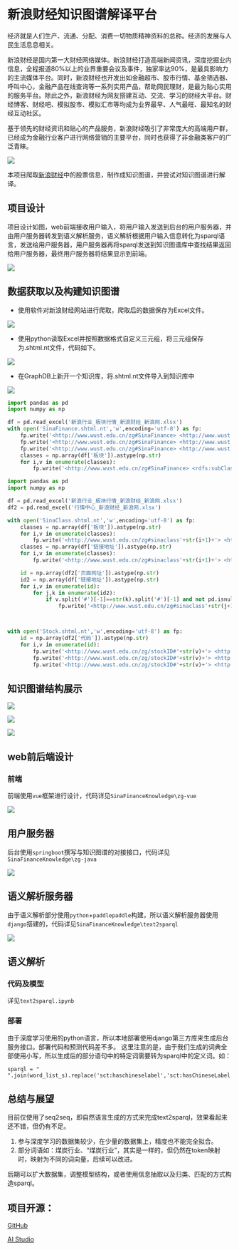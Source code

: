 # 新浪财经知识图谱解译平台

经济就是人们生产、流通、分配、消费一切物质精神资料的总称。经济的发展与人民生活息息相关。

新浪财经是国内第一大财经网络媒体。新浪财经打造高端新闻资讯，深度挖掘业内信息，全程报道80%以上的业界重要会议及事件，独家率达90%，是最具影响力的主流媒体平台。同时，新浪财经也开发出如金融超市、股市行情、基金筛选器、呼叫中心，金融产品在线查询等一系列实用产品，帮助网民理财，是最为贴心实用的服务平台。除此之外，新浪财经为网友搭建互动、交流、学习的财经大平台。财经博客、财经吧、模拟股市、模拟汇市等均成为业界最早、人气最旺、最知名的财经互动社区。

基于领先的财经资讯和贴心的产品服务，新浪财经吸引了非常庞大的高端用户群，已经成为金融行业客户进行网络营销的主要平台，同时也获得了非金融类客户的广泛青睐。

![](https://ai-studio-static-online.cdn.bcebos.com/eaa24b2b52ac4b6cb2972e494cb3090e1cfac0165ff841b89585ab7575106b94)

本项目爬取[新浪财经](https://finance.sina.com.cn/)中的股票信息，制作成知识图谱，并尝试对知识图谱进行解译。


## 项目设计

项目设计如图，web前端接收用户输入，将用户输入发送到后台的用户服务器，并由用户服务器转发到语义解析服务，语义解析根据用户输入信息转化为sparql语言，发送给用户服务器，用户服务器再将sparql发送到知识图谱库中查找结果返回给用户服务器，最终用户服务器将结果显示到前端。

![](https://ai-studio-static-online.cdn.bcebos.com/0dfee6430994488a8d3a3a8ca7b93e463fc97760baee4f27872cc59a2c0bb6fa)


## 数据获取以及构建知识图谱

* 使用软件对新浪财经网站进行爬取，爬取后的数据保存为Excel文件。

![](https://ai-studio-static-online.cdn.bcebos.com/6f0d1f871db84d6bab6f60f5603a8ea2db02a8ee3664485781d15e1ce79eede8)

* 使用python读取Excel并按照数据格式自定义三元组，将三元组保存为.shtml.nt文件，代码如下。

![](https://ai-studio-static-online.cdn.bcebos.com/c20621afdc694bc990103b27a8f098888b961ba4b9744dfca51b117ca31ee1d0)


* 在GraphDB上新开一个知识库，将.shtml.nt文件导入到知识库中

![](https://ai-studio-static-online.cdn.bcebos.com/7a15d970c2ed4ba69445ab2d696cb5f4258c4be0ab9041ba91e3e3504a4727b5)




```python
import pandas as pd
import numpy as np

df = pd.read_excel('新浪行业_板块行情_新浪财经_新浪网.xlsx')
with open('SinaFinance.shtml.nt','w',encoding='utf-8') as fp:
    fp.write('<http://www.wust.edu.cn/zg#SinaFinance> <http://www.wust.edu.cn/zg/sct#hasEnglishLabel> "Sina Finance".\n')
    fp.write('<http://www.wust.edu.cn/zg#SinaFinance> <http://www.wust.edu.cn/zg/sct#hasChineseLabel> "新浪财经".\n')
    fp.write('<http://www.wust.edu.cn/zg#SinaFinance> <http://www.wust.edu.cn/zg/sct#hasUrl> "http://finance.sina.com.cn/".\n')
    classes = np.array(df['板块']).astype(np.str)
    for i,v in enumerate(classes):
        fp.write('<http://www.wust.edu.cn/zg#SinaFinance> <rdfs:subClassOf> <http://www.wust.edu.cn/zg#sinaclass'+str(i+1)+'>.\n')

```


```python
import pandas as pd
import numpy as np

df = pd.read_excel('新浪行业_板块行情_新浪财经_新浪网.xlsx')
df2 = pd.read_excel('行情中心_新浪财经_新浪网.xlsx')

with open('SinaClass.shtml.nt','w',encoding='utf-8') as fp:
    classes = np.array(df['板块']).astype(np.str)
    for i,v in enumerate(classes):
        fp.write('<http://www.wust.edu.cn/zg#sinaclass'+str(i+1)+'> <http://www.wust.edu.cn/zg/sct#hasChineseLabel> "'+v+'".\n')
    classes = np.array(df['链接地址']).astype(np.str)
    for i,v in enumerate(classes):
        fp.write('<http://www.wust.edu.cn/zg#sinaclass'+str(i+1)+'> <http://www.wust.edu.cn/zg/sct#hasUrl> "'+v+'".\n')

    id = np.array(df2['页面网址']).astype(np.str)
    id2 = np.array(df['链接地址']).astype(np.str)
    for i,v in enumerate(id):
        for j,k in enumerate(id2):
            if v.split('#')[-1]==str(k).split('#')[-1] and not pd.isnull(df2.loc[i,'代码']):
                fp.write('<http://www.wust.edu.cn/zg#sinaclass'+str(j+1)+'> <rdfs:subClassOf> <http://www.wust.edu.cn/zg/stockID#'+str(df2.loc[i,'代码'])+'>.\n')



with open('Stock.shtml.nt','w',encoding='utf-8') as fp:
    id = np.array(df2['代码']).astype(np.str)
    for i,v in enumerate(id):
        fp.write('<http://www.wust.edu.cn/zg/stockID#'+str(v)+'> <http://www.wust.edu.cn/zg/sct#ID> "'+str(v)+'".\n')
        fp.write('<http://www.wust.edu.cn/zg/stockID#'+str(v)+'> <http://www.wust.edu.cn/zg/sct#hasChineseLabel> "'+str(df2.loc[i,'名称'])+'".\n')
        fp.write('<http://www.wust.edu.cn/zg/stockID#'+str(v)+'> <http://www.wust.edu.cn/zg/sct#hasUrl> "'+str(df2.loc[i,'代码_链接'])+'".\n')
```

## 知识图谱结构展示


![](https://ai-studio-static-online.cdn.bcebos.com/2aa5080dfb0b46f58d90b9e2961236a7ed97339a74cb47208b9dc58a99fe224a)

![](https://ai-studio-static-online.cdn.bcebos.com/3b985398db7e44b884456ca2718615b7ecaa175b9bcd44cba9430fe34c9ac146)

![](https://ai-studio-static-online.cdn.bcebos.com/a48506f65d8645849404acf54052229f261407dadb1f4fd68702273c9240efbc)


## web前后端设计

### 前端

前端使用`vue`框架进行设计，代码详见`SinaFinanceKnowledge\zg-vue`

![](https://ai-studio-static-online.cdn.bcebos.com/b4aa673ab4ae46a5838c344a1cbc989a7ffcde723dbb46729192785724d0d08f)


## 用户服务器

后台使用`springboot`撰写与知识图谱的对接接口，代码详见`SinaFinanceKnowledge\zg-java`

![](https://ai-studio-static-online.cdn.bcebos.com/8a60665fda7e44099aceda50d13a0a3c9c369ce2e5944f80af9134acdd6031d4)

## 语义解析服务器

由于语义解析部分使用`python`+`paddlepaddle`构建，所以语义解析服务器使用`django`搭建的，代码详见`SinaFinanceKnowledge\text2sparql`

![](https://ai-studio-static-online.cdn.bcebos.com/00b8794aea41438088293869c676670b21105864edec41a6a186c58ef58c26dc)


## 语义解析

### 代码及模型

详见`text2sparql.ipynb`

### 部署

由于深度学习使用的python语言，所以本地部署使用django第三方库来生成后台服务接口。部署代码和预测代码差不多。
这里注意的是，由于我们生成的词典全部使用小写，所以生成后的部分语句中的特定词需要转为sparql中的定义词。如：
```
sparql = " ".join(word_list_s).replace('sct:haschineselabel','sct:hasChineseLabel').replace('sct:id','sct:ID').replace('zg:sinafinance','zg:SinaFinance')
```

## 总结与展望

目前仅使用了seq2seq，即自然语言生成的方式来完成text2sparql，效果看起来还不错，但仍有不足。

1. 参与深度学习的数据集较少，在少量的数据集上，精度也不能完全拟合。
1. 部分词语如：煤炭行业、“煤炭行业”，其实是一样的，但仍然在token映射时，映射为不同的词向量，后续可以改进。

后期可以扩大数据集，调整模型结构，或者使用信息抽取以及归类、匹配的方式构造sparql。


## 项目开源：

[GitHub](https://github.com/Shelly111111/SinaFinanceKnowledge)

[AI Studio](https://aistudio.baidu.com/aistudio/projectdetail/4247914)
